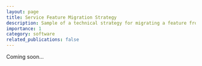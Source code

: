 ```yaml
---
layout: page
title: Service Feature Migration Strategy
description: Sample of a technical strategy for migrating a feature from a generalized legacy service
importance: 1
category: software
related_publications: false
---
```


Coming soon...
